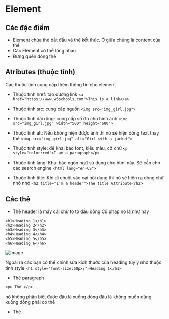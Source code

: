 # Element
## Các đặc điểm 
- Element chứa thẻ bắt đầu và thẻ kết thúc. Ở giữa chúng là content của thẻ
- Các Element có thể lồng nhau
- Đừng quên đóng thẻ

## Atributes (thuộc tính)
Các thuộc tính cung cấp thêm thông tin cho element
- Thuộc tính href: tạo đường link
`<a href="https://www.w3schools.com">This is a link</a>`

- Thuộc tính src: cung cấp nguồn 
`<img src="img_girl.jpg">`

- Thuộc tính dài rộng: cung cấp số đo cho hình ảnh 
`<img src="img_girl.jpg" width="500" height="600">`

- Thuộc tính alt: Nếu không hiện được ảnh thì nó sẽ hiện dòng text thay thế
`<img src="img_girl.jpg" alt="Girl with a jacket">`

- Thuộc tính style: để khai báo font, kiểu màu, cỡ chữ
`<p style="color:red">I am a paragraph</p>`

- Thuộc tính lang: Khai báo ngôn ngữ sử dụng cho html này. Sẽ cần cho các search engine
`<html lang="en-US">`

- Thuộc tính title: Khi di chuột vào cái nội dung thì nó sẽ hiện ra dòng chữ nhỏ nhỏ
`<h2 title="I'm a header">The title Attribute</h2>`


## Các thẻ 
- Thẻ header là mấy cái chữ to to đầu dòng
Cú pháp nó là như này
```
<h1>Heading 1</h1>
<h2>Heading 2</h2>
<h3>Heading 3</h3>
<h4>Heading 4</h4>
<h5>Heading 5</h5>
<h6>Heading 6</h6>
```
![image](https://user-images.githubusercontent.com/45547213/51751092-8526f300-20e6-11e9-8ad5-7a53e2eb657e.png)

Ngoài ra các bạn có thể chỉnh sửa kích thước của heading tùy ý nhờ thuộc tính style
`<h1 style="font-size:60px;">Heading 1</h1>`

- Thẻ paragraph
```
<p> Thẻ </p>
```
nó không phân biệt được đâu là xuống dòng đâu là không
muốn dùng xuống dòng phải có thẻ <br>

- Thẻ 
